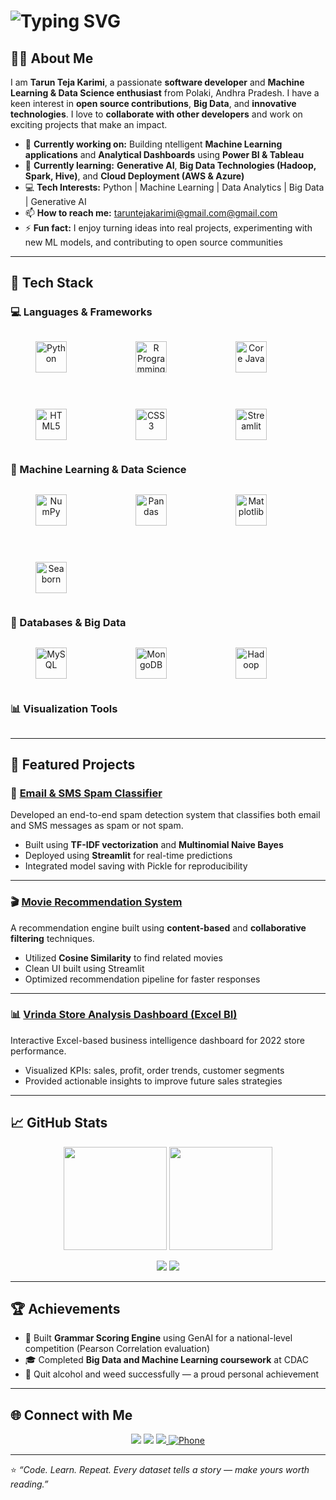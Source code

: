 <h1 align="centre">
  <img src="https://readme-typing-svg.demolab.com?font=Fira+Code&pause=1000&color=00CFFF&size=25&center=true&width=700&lines=Hi,+there!+I'm+Tarun+Teja+Karimi;Welcome+to+my+GitHub+profile!;Open+Source+Contributor+%26+Collaborator;Machine+Learning+%26+Data+Science+Enthusiast;Big+Data+%26+Analytics+Learner" alt="Typing SVG"/>
</h1>

## 👨‍💻 About Me

I am **Tarun Teja Karimi**, a passionate **software developer** and **Machine Learning & Data Science enthusiast** from Polaki, Andhra Pradesh. I have a keen interest in **open source contributions**, **Big Data**, and **innovative technologies**. I love to **collaborate with other developers** and work on exciting projects that make an impact.

- 🔭 **Currently working on:** Building ntelligent **Machine Learning applications** and **Analytical Dashboards** using **Power BI & Tableau**
- 🌱 **Currently learning:** **Generative AI**, **Big Data Technologies (Hadoop, Spark, Hive)**, and **Cloud Deployment (AWS & Azure)**
- 💻 **Tech Interests:** Python | Machine Learning | Data Analytics | Big Data | Generative AI
- 📫 **How to reach me:** [taruntejakarimi@gmail.com@gmail.com](mailto:taruntejakarimi@gmail.com)
- ⚡ **Fun fact:** I enjoy turning ideas into real projects, experimenting with new ML models, and contributing to open source communities

---

## 🧰 Tech Stack  

### 💻 Languages & Frameworks  

<div style="display: flex; gap: 30px; flex-wrap: wrap; align-items: center; justify-content: left;">

  <figure style="text-align: center;">
    <img src="https://cdn.jsdelivr.net/gh/devicons/devicon/icons/python/python-original.svg" width="50" height="50" alt="Python"/>
  </figure>

  <figure style="text-align: center;">
    <img src="https://cdn.jsdelivr.net/gh/devicons/devicon/icons/r/r-original.svg" width="50" height="50" alt="R Programming"/>
  </figure>
  
  <figure style="text-align: center;">
    <img src="https://cdn.jsdelivr.net/gh/devicons/devicon/icons/java/java-original.svg" width="50" height="50" alt="Core Java"/>
  </figure>

  <figure style="text-align: center;">
    <img src="https://cdn.jsdelivr.net/gh/devicons/devicon/icons/html5/html5-original.svg" width="50" height="50" alt="HTML5"/>
  </figure>

  <figure style="text-align: center;">
    <img src="https://cdn.jsdelivr.net/gh/devicons/devicon/icons/css3/css3-original.svg" width="50" height="50" alt="CSS3"/>
  </figure>

  <figure style="text-align: center;">
    <img src="https://cdn.jsdelivr.net/gh/devicons/devicon/icons/streamlit/streamlit-original.svg" width="50" height="50" alt="Streamlit"/>
  </figure>

</div>

### 🧮 Machine Learning & Data Science

<div style="display: flex; gap: 30px; flex-wrap: wrap; align-items: center; justify-content: flex-start;">

  <figure style="text-align: center;">
    <img src="https://cdn.jsdelivr.net/gh/devicons/devicon/icons/numpy/numpy-original.svg" width="50" height="50" alt="NumPy"/>
  </figure>
  
  <figure style="text-align: center;">
    <img src="https://cdn.jsdelivr.net/gh/devicons/devicon/icons/pandas/pandas-original.svg" width="50" height="50" alt="Pandas"/>
  </figure>

  <figure style="text-align: center;">
    <img src="https://cdn.jsdelivr.net/gh/devicons/devicon/icons/matplotlib/matplotlib-original.svg" width="50" height="50" alt="Matplotlib"/>
  </figure>

  <figure style="text-align: center;">
    <img src="https://cdn.jsdelivr.net/gh/devicons/devicon/icons/seaborn/seaborn-original.svg" width="50" height="50" alt="Seaborn"/>
  </figure>

</div>
   
  
### 🧩 Databases & Big Data

<div style="display: flex; gap: 30px; flex-wrap: wrap; align-items: center; justify-content: left;">
  
  <figure style="text-align: center;">
    <img src="https://cdn.jsdelivr.net/gh/devicons/devicon/icons/mysql/mysql-original.svg" width="50" height="50" alt="MySQL"/>
  </figure>

  <figure style="text-align: center;">
    <img src="https://cdn.jsdelivr.net/gh/devicons/devicon/icons/mongodb/mongodb-original.svg" width="50" height="50" alt="MongoDB"/>
  </figure>

  <figure style="text-align: center;">
    <img src="https://cdn.jsdelivr.net/gh/devicons/devicon/icons/hadoop/hadoop-original.svg" width="50" height="50" alt="Hadoop"/>
  </figure>

</div>


### 📊 Visualization Tools

<div style="display: flex; gap: 30px; flex-wrap: wrap; align-items: center; justify-content: left;">
  
</div>

---

## 🚀 Featured Projects  

### 📧 [Email & SMS Spam Classifier](https://github.com/tarunkarimi/Email-Sms-Spam-Classifier)
Developed an end-to-end spam detection system that classifies both email and SMS messages as spam or not spam.  
- Built using **TF-IDF vectorization** and **Multinomial Naive Bayes**  
- Deployed using **Streamlit** for real-time predictions  
- Integrated model saving with Pickle for reproducibility  

---

### 🎬 [Movie Recommendation System](https://github.com/tarunkarimi/Movie-Recommendation-System)
A recommendation engine built using **content-based** and **collaborative filtering** techniques.  
- Utilized **Cosine Similarity** to find related movies  
- Clean UI built using Streamlit  
- Optimized recommendation pipeline for faster responses  

---

### 📊 [Vrinda Store Analysis Dashboard (Excel BI)](https://github.com/tarunkarimi/Vrinda-Store-Analysis)
Interactive Excel-based business intelligence dashboard for 2022 store performance.  
- Visualized KPIs: sales, profit, order trends, customer segments  
- Provided actionable insights to improve future sales strategies  

---

## 📈 GitHub Stats  

<p align="center">
  <img src="https://github-readme-stats.vercel.app/api?username=tarunkarimi&show_icons=true&theme=tokyonight&count_private=true" height="165"/>
  <img src="https://github-readme-stats.vercel.app/api/top-langs/?username=tarunkarimi&layout=compact&theme=tokyonight" height="165"/>
</p>

<p align="center">
  <img src="https://streak-stats.demolab.com?user=tarunkarimi&theme=tokyonight" />
  <img src="https://github-readme-activity-graph.vercel.app/graph?username=tarunkarimi&theme=react-dark&hide_border=true" />
</p>

---

## 🏆 Achievements  
- 🥇 Built **Grammar Scoring Engine** using GenAI for a national-level competition (Pearson Correlation evaluation)  
- 🎓 Completed **Big Data and Machine Learning coursework** at CDAC  
- 💪 Quit alcohol and weed successfully — a proud personal achievement  

---

## 🌐 Connect with Me  

<p align="center">
  <a href="https://linkedin.com/in/taruntejakarimi"><img src="https://img.shields.io/badge/LinkedIn-0077B5?style=for-the-badge&logo=linkedin&logoColor=white" /></a>
  <a href="https://github.com/tarunkarimi"><img src="https://img.shields.io/badge/GitHub-000000?style=for-the-badge&logo=github&logoColor=white" /></a>
  <a href="mailto:taruntejakarimi@gmail.com"><img src="https://img.shields.io/badge/Email-taruntejakarimi%40gmail.com-red?style=for-the-badge&logo=gmail&logoColor=white"</a>
  <a href="tel:+919392813075"><img src="https://img.shields.io/badge/Phone-%2B91-9876543210-blue?style=for-the-badge&logo=phone&logoColor=white" alt="Phone"/>
</a>
</p>

---

⭐ *“Code. Learn. Repeat. Every dataset tells a story — make yours worth reading.”*
